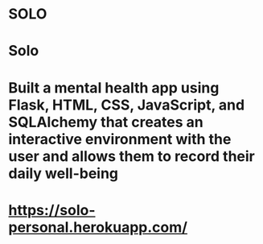 # SOLO
# Solo

# Built a mental health app using Flask, HTML, CSS, JavaScript, and SQLAlchemy that creates an interactive environment with the user and allows them to record their daily well-being
# https://solo-personal.herokuapp.com/

